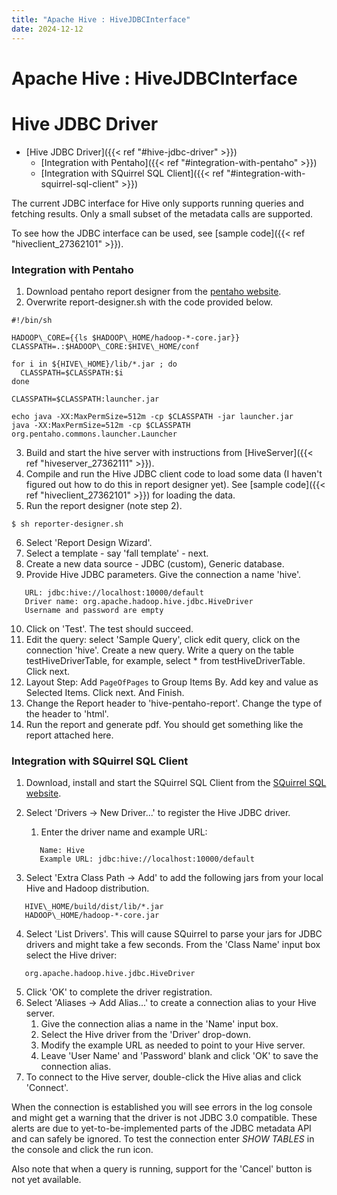 ```yaml
---
title: "Apache Hive : HiveJDBCInterface"
date: 2024-12-12
---
```


# Apache Hive : HiveJDBCInterface

# Hive JDBC Driver

* [Hive JDBC Driver]({{< ref "#hive-jdbc-driver" >}})
	+ [Integration with Pentaho]({{< ref "#integration-with-pentaho" >}})
	+ [Integration with SQuirrel SQL Client]({{< ref "#integration-with-squirrel-sql-client" >}})

The current JDBC interface for Hive only supports running queries and fetching results. Only a small subset of the metadata calls are supported.

To see how the JDBC interface can be used, see [sample code]({{< ref "hiveclient_27362101" >}}).

### Integration with Pentaho

1. Download pentaho report designer from the [pentaho website](http://sourceforge.net/project/showfiles.php?group_id=140317&package_id=192362).
2. Overwrite report-designer.sh with the code provided below.

```
#!/bin/sh

HADOOP\_CORE={{ls $HADOOP\_HOME/hadoop-*-core.jar}}
CLASSPATH=.:$HADOOP\_CORE:$HIVE\_HOME/conf

for i in ${HIVE\_HOME}/lib/*.jar ; do
  CLASSPATH=$CLASSPATH:$i
done

CLASSPATH=$CLASSPATH:launcher.jar

echo java -XX:MaxPermSize=512m -cp $CLASSPATH -jar launcher.jar
java -XX:MaxPermSize=512m -cp $CLASSPATH org.pentaho.commons.launcher.Launcher

```
3. Build and start the hive server with instructions from [HiveServer]({{< ref "hiveserver_27362111" >}}).
4. Compile and run the Hive JDBC client code to load some data (I haven't figured out how to do this in report designer yet). See [sample code]({{< ref "hiveclient_27362101" >}}) for loading the data.
5. Run the report designer (note step 2).

```
$ sh reporter-designer.sh

```
6. Select 'Report Design Wizard'.
7. Select a template - say 'fall template' - next.
8. Create a new data source - JDBC (custom), Generic database.
9. Provide Hive JDBC parameters. Give the connection a name 'hive'.

```
   URL: jdbc:hive://localhost:10000/default
   Driver name: org.apache.hadoop.hive.jdbc.HiveDriver
   Username and password are empty

```
10. Click on 'Test'. The test should succeed.
11. Edit the query: select 'Sample Query', click edit query, click on the connection 'hive'. Create a new query. Write a query on the table testHiveDriverTable, for example, select * from testHiveDriverTable. Click next.
12. Layout Step: Add `PageOfPages` to Group Items By. Add key and value as Selected Items. Click next. And Finish.
13. Change the Report header to 'hive-pentaho-report'. Change the type of the header to 'html'.
14. Run the report and generate pdf. You should get something like the report attached here.

### Integration with SQuirrel SQL Client

1. Download, install and start the SQuirrel SQL Client from the [SQuirrel SQL website](http://squirrel-sql.sourceforge.net/).
2. Select 'Drivers -> New Driver...' to register the Hive JDBC driver.
	1. Enter the driver name and example URL:
	
	
	
	```
	   Name: Hive
	   Example URL: jdbc:hive://localhost:10000/default
	
	```
3. Select 'Extra Class Path -> Add' to add the following jars from your local Hive and Hadoop distribution.

```
   HIVE\_HOME/build/dist/lib/*.jar
   HADOOP\_HOME/hadoop-*-core.jar
```
4. Select 'List Drivers'. This will cause SQuirrel to parse your jars for JDBC drivers and might take a few seconds. From the 'Class Name' input box select the Hive driver:

```
   org.apache.hadoop.hive.jdbc.HiveDriver
```
5. Click 'OK' to complete the driver registration.
6. Select 'Aliases -> Add Alias...' to create a connection alias to your Hive server.
	1. Give the connection alias a name in the 'Name' input box.
	2. Select the Hive driver from the 'Driver' drop-down.
	3. Modify the example URL as needed to point to your Hive server.
	4. Leave 'User Name' and 'Password' blank and click 'OK' to save the connection alias.
7. To connect to the Hive server, double-click the Hive alias and click 'Connect'.

When the connection is established you will see errors in the log console and might get a warning that the driver is not JDBC 3.0 compatible. These alerts are due to yet-to-be-implemented parts of the JDBC metadata API and can safely be ignored. To test the connection enter *SHOW TABLES* in the console and click the run icon.

Also note that when a query is running, support for the 'Cancel' button is not yet available.

 

 

